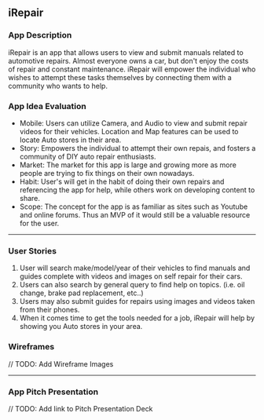 ## iRepair

### App Description
iRepair is an app that allows users to view and submit manuals related to automotive repairs. Almost everyone owns a car, but don't enjoy the costs of repair and constant maintenance. iRepair will empower the individual who wishes to attempt these tasks themselves by connecting them with a community who wants to help.

### App Idea Evaluation


- Mobile: Users can utilize Camera, and Audio to view and submit repair videos for their vehicles. Location and Map features can be used to locate Auto stores in their area.
- Story: Empowers the individual to attempt their own repais, and fosters a community of DIY auto repair enthusiasts.
- Market: The market for this app is large and growing more as more people are trying to fix things on their own nowadays.
- Habit: User's will get in the habit of doing their own repairs and referencing the app for help, while others work on developing content to share.
- Scope: The concept for the app is as familiar as sites such as Youtube and online forums. Thus an MVP of it would still be a valuable resource for the user. 

---

### User Stories
1. User will search make/model/year of their vehicles to find manuals and guides complete with videos and images on self repair for their cars.
2. Users can also search by general query to find help on topics. (i.e. oil change, brake pad replacement, etc..)
3. Users may also submit guides for repairs using images and videos taken from their phones.
4. When it comes time to get the tools needed for a job, iRepair will help by showing you Auto stores in your area.

### Wireframes
// TODO: Add Wireframe Images

---

### App Pitch Presentation
// TODO: Add link to Pitch Presentation Deck
